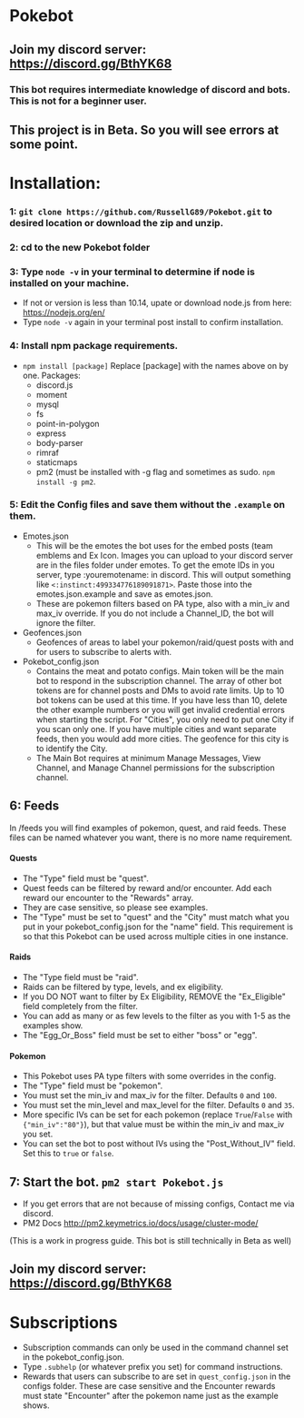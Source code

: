 # Pokebot

## Join my discord server: https://discord.gg/BthYK68

### This bot requires intermediate knowledge of discord and bots. This is **not** for a beginner user.

## This project is in Beta. So you will see errors at some point. 

# Installation:
### 1: `git clone https://github.com/RussellG89/Pokebot.git` to desired location or download the zip and unzip.

### 2: cd to the new Pokebot folder

### 3: Type `node -v` in your terminal to determine if node is installed on your machine.
  - If not or version is less than 10.14, upate or download node.js from here: https://nodejs.org/en/
  - Type `node -v` again in your terminal post install to confirm installation.
  
### 4: Install npm package requirements.
  - `npm install [package]` Replace [package] with the names above on by one.
    Packages: 
    - discord.js
    - moment
    - mysql
    - fs
    - point-in-polygon
    - express
    - body-parser
    - rimraf
    - staticmaps
    - pm2 (must be installed with -g flag and sometimes as sudo. `npm install -g pm2`.
    
### 5: Edit the Config files and save them without the `.example` on them.
  - Emotes.json
      - This will be the emotes the bot uses for the embed posts (team emblems and Ex Icon. Images you can upload to your discord server are in the files folder under emotes. To get the emote IDs in you server, type \:youremotename: in discord. This will output something like `<:instinct:499334776189091871>`. Paste those into the emotes.json.example and save as emotes.json.
      - These are pokemon filters based on PA type, also with a min_iv and max_iv override. If you do not include a Channel_ID, the bot will ignore the filter. 
  - Geofences.json
      - Geofences of areas to label your pokemon/raid/quest posts with and for users to subscribe to alerts with.
  - Pokebot_config.json
      - Contains the meat and potato configs. Main token will be the main bot to respond in the subscription channel. The array of other bot tokens are for channel posts and DMs to avoid rate limits. Up to 10 bot tokens can be used at this time. If you have less than 10, delete the other example numbers or you will get invalid credential errors when starting the script. For "Cities", you only need to put one City if you scan only one. If you have multiple cities and want separate feeds, then you would add more cities. The geofence for this city is to identify the City. 
      - The Main Bot requires at minimum Manage Messages, View Channel, and Manage Channel permissions for the subscription channel.
  
## 6: Feeds
  In /feeds you will find examples of pokemon, quest, and raid feeds. These files can be named whatever you want, there is no more name requirement.
  #### Quests
   - The "Type" field must be "quest".
   - Quest feeds can be filtered by reward and/or encounter. Add each reward our encounter to the "Rewards" array.
   - They are case sensitive, so please see examples. 
   - The "Type" must be set to "quest" and the "City" must match what you put in your pokebot_config.json for the "name" field. This requirement is so that this Pokebot can be used across multiple cities in one instance.
    
  #### Raids
   - The "Type field must be "raid".
   - Raids can be filtered by type, levels, and ex eligibility. 
   - If you DO NOT want to filter by Ex Eligibility, REMOVE the "Ex_Eligible" field completely from the filter. 
   - You can add as many or as few levels to the filter as you with 1-5 as the examples show. 
   - The "Egg_Or_Boss" field must be set to either "boss" or "egg".
  
  #### Pokemon
   - This Pokebot uses PA type filters with some overrides in the config.
   - The "Type" field must be "pokemon".
   - You must set the min_iv and max_iv for the filter. Defaults `0` and `100`. 
   - You must set the min_level and max_level for the filter. Defaults `0` and `35`. 
   - More specific IVs can be set for each pokemon (replace `True`/`False` with `{"min_iv":"80"}`), but that value must be within the min_iv and max_iv you set.
   - You can set the bot to post without IVs using the "Post_Without_IV" field. Set this to `true` or `false`.

## 7: Start the bot. `pm2 start Pokebot.js`
  - If you get errors that are not because of missing configs, Contact me via discord. 
  - PM2 Docs http://pm2.keymetrics.io/docs/usage/cluster-mode/

(This is a work in progress guide. This bot is still technically in Beta as well)

## Join my discord server: https://discord.gg/BthYK68

# Subscriptions

- Subscription commands can only be used in the command channel set in the pokebot_config.json.
- Type `.subhelp` (or whatever prefix you set) for command instructions.
- Rewards that users can subscribe to are set in `quest_config.json` in the configs folder. These are case sensitive and the Encounter rewards must state "Encounter" after the pokemon name just as the example shows. 



  
